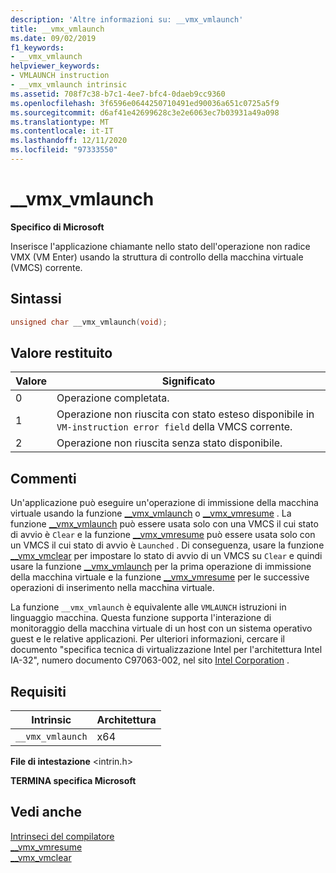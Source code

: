 ```yaml
---
description: 'Altre informazioni su: __vmx_vmlaunch'
title: __vmx_vmlaunch
ms.date: 09/02/2019
f1_keywords:
- __vmx_vmlaunch
helpviewer_keywords:
- VMLAUNCH instruction
- __vmx_vmlaunch intrinsic
ms.assetid: 708f7c38-b7c1-4ee7-bfc4-0daeb9cc9360
ms.openlocfilehash: 3f6596e0644250710491ed90036a651c0725a5f9
ms.sourcegitcommit: d6af41e42699628c3e2e6063ec7b03931a49a098
ms.translationtype: MT
ms.contentlocale: it-IT
ms.lasthandoff: 12/11/2020
ms.locfileid: "97333550"
---
```

# <a name="__vmx_vmlaunch"></a>__vmx_vmlaunch

**Specifico di Microsoft**

Inserisce l'applicazione chiamante nello stato dell'operazione non radice VMX (VM Enter) usando la struttura di controllo della macchina virtuale (VMCS) corrente.

## <a name="syntax"></a>Sintassi

```C
unsigned char __vmx_vmlaunch(void);
```

## <a name="return-value"></a>Valore restituito

|Valore|Significato|
|-----------|-------------|
|0|Operazione completata.|
|1|Operazione non riuscita con stato esteso disponibile in `VM-instruction error field` della VMCS corrente.|
|2|Operazione non riuscita senza stato disponibile.|

## <a name="remarks"></a>Commenti

Un'applicazione può eseguire un'operazione di immissione della macchina virtuale usando la funzione [__vmx_vmlaunch](../intrinsics/vmx-vmlaunch.md) o [__vmx_vmresume](../intrinsics/vmx-vmresume.md) . La funzione [__vmx_vmlaunch](../intrinsics/vmx-vmlaunch.md) può essere usata solo con una VMCS il cui stato di avvio è `Clear` e la funzione [__vmx_vmresume](../intrinsics/vmx-vmresume.md) può essere usata solo con un VMCS il cui stato di avvio è `Launched` . Di conseguenza, usare la funzione [__vmx_vmclear](../intrinsics/vmx-vmclear.md) per impostare lo stato di avvio di un VMCS su `Clear` e quindi usare la funzione [__vmx_vmlaunch](../intrinsics/vmx-vmlaunch.md) per la prima operazione di immissione della macchina virtuale e la funzione [__vmx_vmresume](../intrinsics/vmx-vmresume.md) per le successive operazioni di inserimento nella macchina virtuale.

La funzione `__vmx_vmlaunch` è equivalente alle `VMLAUNCH` istruzioni in linguaggio macchina. Questa funzione supporta l'interazione di monitoraggio della macchina virtuale di un host con un sistema operativo guest e le relative applicazioni. Per ulteriori informazioni, cercare il documento "specifica tecnica di virtualizzazione Intel per l'architettura Intel IA-32", numero documento C97063-002, nel sito [Intel Corporation](https://software.intel.com/articles/intel-sdm) .

## <a name="requirements"></a>Requisiti

|Intrinsic|Architettura|
|---------------|------------------|
|`__vmx_vmlaunch`|x64|

**File di intestazione** \<intrin.h>

**TERMINA specifica Microsoft**

## <a name="see-also"></a>Vedi anche

[Intrinseci del compilatore](../intrinsics/compiler-intrinsics.md)\
[__vmx_vmresume](../intrinsics/vmx-vmresume.md)\
[__vmx_vmclear](../intrinsics/vmx-vmclear.md)
